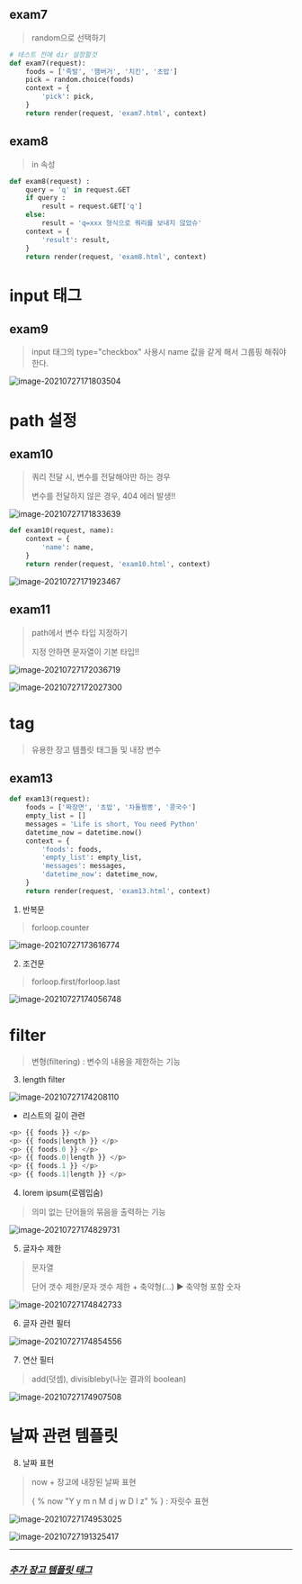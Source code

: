 ## exam7

> random으로 선택하기

```python
# 테스트 전에 dir 설정할것
def exam7(request):
    foods = ['족발', '햄버거', '치킨', '초밥']
    pick = random.choice(foods)
    context = {
        'pick': pick,
    }
    return render(request, 'exam7.html', context)
```



## exam8

> in 속성

```python
def exam8(request) :
    query = 'q' in request.GET
    if query :
        result = request.GET['q']
    else:
        result = 'q=xxx 형식으로 쿼리를 보내지 않았슈'
    context = {
        'result': result,
    }
    return render(request, 'exam8.html', context)
```



# input 태그

## exam9

> input 태그의 type="checkbox" 사용시 name 값을 같게 해서 그룹핑 해줘야 한다.

![image-20210727171803504](md-images/image-20210727171803504.png)



# path 설정

## exam10

> 쿼리 전달 시, 변수를 전달해야만 하는 경우
>
> 변수를 전달하지 않은 경우, 404 에러 발생!!

![image-20210727171833639](md-images/image-20210727171833639.png)

```python
def exam10(request, name):
    context = {
        'name': name,
    }
    return render(request, 'exam10.html', context)
```



![image-20210727171923467](md-images/image-20210727171923467.png)



## exam11

> path에서 변수 타입 지정하기
>
> 지정 안하면 문자열이 기본 타입!!

![image-20210727172036719](md-images/image-20210727172036719.png)

![image-20210727172027300](md-images/image-20210727172027300.png)



# tag

> 유용한 장고 템플릿 태그들 및 내장 변수

## exam13

```python
def exam13(request):
    foods = ['짜장면', '초밥', '차돌짬뽕', '콩국수']
    empty_list = []
    messages = 'Life is short, You need Python'
    datetime_now = datetime.now()
    context = {
        'foods': foods,
        'empty_list': empty_list,
        'messages': messages,
        'datetime_now': datetime_now,
    }
    return render(request, 'exam13.html', context)
```

1. 반복문

> forloop.counter

![image-20210727173616774](md-images/image-20210727173616774.png)

2. 조건문

> forloop.first/forloop.last

![image-20210727174056748](md-images/image-20210727174056748.png)



# filter

> 변형(filtering) : 변수의 내용을 제한하는 기능

3. length filter

![image-20210727174208110](md-images/image-20210727174208110.png)

* 리스트의 길이 관련

```python
<p> {{ foods }} </p>
<p> {{ foods|length }} </p>
<p> {{ foods.0 }} </p>
<p> {{ foods.0|length }} </p>
<p> {{ foods.1 }} </p>
<p> {{ foods.1|length }} </p>
```



4. lorem ipsum(로렘입숨)

> 의미 없는 단어들의 묶음을 출력하는 기능

![image-20210727174829731](md-images/image-20210727174829731.png)



5. 글자수 제한

> 문자열
>
> 단어 갯수 제한/문자 갯수 제한 + 축약형(...) ▶ 축약형 포함 숫자

![image-20210727174842733](md-images/image-20210727174842733.png)



6. 글자 관련 필터

![image-20210727174854556](md-images/image-20210727174854556.png)

7. 연산 필터

> add(덧셈), divisibleby(나눈 결과의 boolean)

![image-20210727174907508](md-images/image-20210727174907508.png)



# 날짜 관련 템플릿

8. 날짜 표현

> now + 장고에 내장된 날짜 표현
>
> { % now "Y y m n M d j w D l z" % } : 자릿수 표현

![image-20210727174953025](md-images/image-20210727174953025.png)

![image-20210727191325417](md-images/image-20210727191325417.png)





------



### *[추가 장고 템플릿 태그](https://docs.djangoproject.com/en/3.2/ref/templates/builtins/)*



